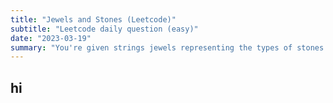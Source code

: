 ```yaml
---
title: "Jewels and Stones (Leetcode)"
subtitle: "Leetcode daily question (easy)"
date: "2023-03-19"
summary: "You're given strings jewels representing the types of stones that are jewels, and stones representing the stones you have. Each character in stones is a type of stone you have. You want to know how many of the stones you have are also jewels."
---
```


## hi
